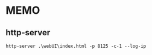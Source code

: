 # MEMO

## http-server

```dosbatch:run_server
http-server .\webUI\index.html -p 8125 -c-1 --log-ip
```